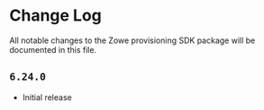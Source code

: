 # Change Log

All notable changes to the Zowe provisioning SDK package will be documented in this file.

## `6.24.0`

- Initial release
